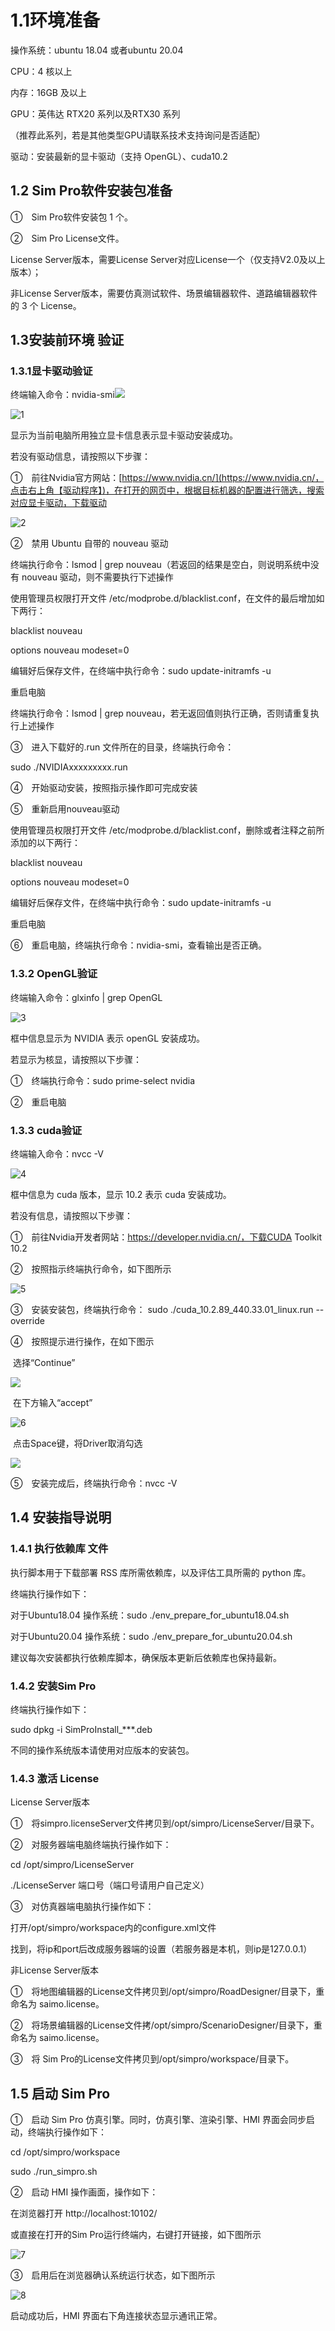 # 1.1环境准备

 操作系统：ubuntu 18.04 或者ubuntu 20.04

 CPU：4 核以上

 内存：16GB 及以上

 GPU：英伟达 RTX20 系列以及RTX30 系列

（推荐此系列，若是其他类型GPU请联系技术支持询问是否适配）

 驱动：安装最新的显卡驱动（支持 OpenGL）、cuda10.2

## **1.2** Sim Pro软件安装包准备

①　Sim Pro软件安装包 1 个。

②　Sim Pro License文件。

 License Server版本，需要License Server对应License一个（仅支持V2.0及以上版本）；

 非License Server版本，需要仿真测试软件、场景编辑器软件、道路编辑器软件的 3 个 License。

## **1.3**安装前环境 验证

### **1.3.1**显卡驱动验证

终端输入命令：nvidia-smi![](https://github.com/saimoSIMPRO/simproIntro./raw/master/img/16/image.png)

![1](..\img\2\1.png)

显示为当前电脑所用独立显卡信息表示显卡驱动安装成功。

若没有驱动信息，请按照以下步骤：

①　前往Nvidia官方网站：[https://www.nvidia.cn/](https://www.nvidia.cn/，点击右上角【驱动程序】)，在打开的网页中，根据目标机器的配置进行筛选，搜索对应显卡驱动，下载驱动

 ![2](..\img\2\2.png)

②　禁用 Ubuntu 自带的 nouveau 驱动

 终端执行命令：lsmod | grep nouveau（若返回的结果是空白，则说明系统中没有 nouveau 驱动，则不需要执行下述操作

 使用管理员权限打开文件 /etc/modprobe.d/blacklist.conf，在文件的最后增加如下两行：

blacklist nouveau

options nouveau modeset=0

 编辑好后保存文件，在终端中执行命令：sudo update-initramfs -u

 重启电脑

 终端执行命令：lsmod | grep nouveau，若无返回值则执行正确，否则请重复执行上述操作

③　进入下载好的.run 文件所在的目录，终端执行命令：

sudo ./NVIDIAxxxxxxxxx.run

④　开始驱动安装，按照指示操作即可完成安装

⑤　重新启用nouveau驱动

 使用管理员权限打开文件 /etc/modprobe.d/blacklist.conf，删除或者注释之前所添加的以下两行：

blacklist nouveau

options nouveau modeset=0

 编辑好后保存文件，在终端中执行命令：sudo update-initramfs -u

 重启电脑

⑥　重启电脑，终端执行命令：nvidia-smi，查看输出是否正确。

### **1.3.2** OpenGL验证

终端输入命令：glxinfo | grep OpenGL

![3](..\img\2\3.png)

框中信息显示为 NVIDIA 表示 openGL 安装成功。

若显示为核显，请按照以下步骤：

①　终端执行命令：sudo prime-select nvidia

②　重启电脑

### **1.3.3** cuda验证

终端输入命令：nvcc -V

![4](..\img\2\4.png)

框中信息为 cuda 版本，显示 10.2 表示 cuda 安装成功。

若没有信息，请按照以下步骤：

①　前往Nvidia开发者网站：https://developer.nvidia.cn/，下载CUDA Toolkit 10.2

②　按照指示终端执行命令，如下图所示

![5](..\img\2\5.png)

③　安装安装包，终端执行命令： sudo ./cuda_10.2.89_440.33.01_linux.run --override

④　按照提示进行操作，在如下图示

​	选择“Continue”

![](..\img\2\9.jpg)

​	在下方输入“accept”

![6](..\img\2\10.jpg)

​	点击Space键，将Driver取消勾选

![](..\img\2\11.jpg)

⑤　安装完成后，终端执行命令：nvcc -V

 

 

 

## **1.4** 安装指导说明

### **1.4.1** 执行依赖库 文件

执行脚本用于下载部署 RSS 库所需依赖库，以及评估工具所需的 python 库。

终端执行操作如下：

 对于Ubuntu18.04 操作系统：sudo ./env_prepare_for_ubuntu18.04.sh

 对于Ubuntu20.04 操作系统：sudo ./env_prepare_for_ubuntu20.04.sh

建议每次安装都执行依赖库脚本，确保版本更新后依赖库也保持最新。

### **1.4.2** 安装Sim  Pro

终端执行操作如下：

sudo dpkg -i SimProInstall_***.deb

不同的操作系统版本请使用对应版本的安装包。

### **1.4.3** 激活 License

 License Server版本

①　将simpro.licenseServer文件拷贝到/opt/simpro/LicenseServer/目录下。

②　对服务器端电脑终端执行操作如下：

 cd /opt/simpro/LicenseServer

 ./LicenseServer 端口号（端口号请用户自己定义）

③　对仿真器端电脑执行操作如下：

 打开/opt/simpro/workspace内的configure.xml文件

 找到<LicenseServer enable="1" ip="*.*.*.*" port="*"/>，将ip和port后改成服务器端的设置（若服务器是本机，则ip是127.0.0.1）

 非License Server版本

①　将地图编辑器的License文件拷贝到/opt/simpro/RoadDesigner/目录下，重命名为 saimo.license。

②　将场景编辑器的License文件拷/opt/simpro/ScenarioDesigner/目录下，重命名为 saimo.license。

③　将 Sim Pro的License文件拷贝到/opt/simpro/workspace/目录下。

## **1.5** 启动 Sim Pro

①　启动 Sim Pro 仿真引擎。同时，仿真引擎、渲染引擎、HMI 界面会同步启动，终端执行操作如下：

 cd /opt/simpro/workspace

 sudo ./run_simpro.sh

②　启动 HMI 操作画面，操作如下：

 在浏览器打开 http://localhost:10102/

 或直接在打开的Sim Pro运行终端内，右键打开链接，如下图所示

![7](..\img\2\7.png)

③　启用后在浏览器确认系统运行状态，如下图所示

![8](..\img\2\8.png)

启动成功后，HMI 界面右下角连接状态显示通讯正常。